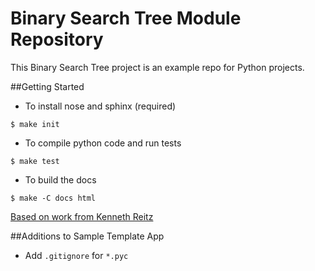 Binary Search Tree Module Repository
========================

This Binary Search Tree project is an example repo for Python projects.

##Getting Started

* To install nose and sphinx (required)

```
$ make init
```

* To compile python code and run tests
```
$ make test
```

* To build the docs
```
$ make -C docs html
```

[Based on work from Kenneth Reitz](http://www.kennethreitz.org/essays/repository-structure-and-python>)

##Additions to Sample Template App

- Add ``.gitignore`` for ``*.pyc``

